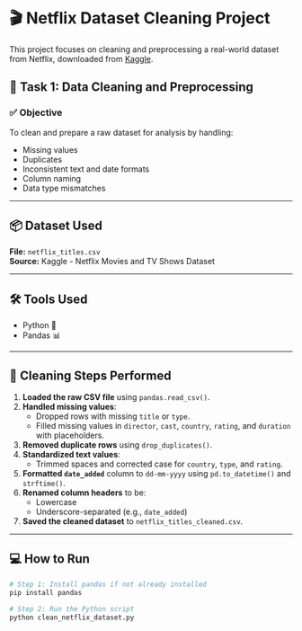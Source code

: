 # 🎬 Netflix Dataset Cleaning Project

This project focuses on cleaning and preprocessing a real-world dataset from Netflix, downloaded from [Kaggle](https://www.kaggle.com/datasets/shivamb/netflix-shows).

## 🧹 Task 1: Data Cleaning and Preprocessing

### ✅ Objective
To clean and prepare a raw dataset for analysis by handling:
- Missing values
- Duplicates
- Inconsistent text and date formats
- Column naming
- Data type mismatches

---

## 📦 Dataset Used
**File:** `netflix_titles.csv`  
**Source:** Kaggle - Netflix Movies and TV Shows Dataset

---

## 🛠️ Tools Used
- Python 🐍
- Pandas 📊

---

## 🧪 Cleaning Steps Performed

1. **Loaded the raw CSV file** using `pandas.read_csv()`.
2. **Handled missing values**:
   - Dropped rows with missing `title` or `type`.
   - Filled missing values in `director`, `cast`, `country`, `rating`, and `duration` with placeholders.
3. **Removed duplicate rows** using `drop_duplicates()`.
4. **Standardized text values**:
   - Trimmed spaces and corrected case for `country`, `type`, and `rating`.
5. **Formatted `date_added`** column to `dd-mm-yyyy` using `pd.to_datetime()` and `strftime()`.
6. **Renamed column headers** to be:
   - Lowercase
   - Underscore-separated (e.g., `date_added`)
7. **Saved the cleaned dataset** to `netflix_titles_cleaned.csv`.

---

## 💻 How to Run

```bash
# Step 1: Install pandas if not already installed
pip install pandas

# Step 2: Run the Python script
python clean_netflix_dataset.py
